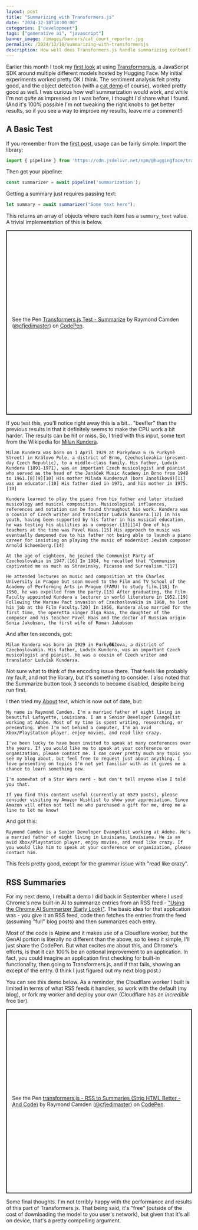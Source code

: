 ```yaml
---
layout: post
title: "Summarizing with Transformers.js"
date: "2024-12-18T18:00:00"
categories: ["development"]
tags: ["generative ai", "javascript"]
banner_image: /images/banners/cat_court_reporter.jpg
permalink: /2024/12/18/summarizing-with-transformersjs
description: How well does Transformers.js handle summarizing content?
---
```


Earlier this month I took my [first look](https://www.raymondcamden.com/2024/12/03/using-transformersjs-for-ai-in-the-browser) at using [Transformers.js](https://huggingface.co/docs/transformers.js/en/index), a JavaScript SDK around multiple different models hosted by Hugging Face. My initial experiments worked pretty OK I think. The sentiment analysis felt pretty good, and the object detection (with a [cat demo](https://www.raymondcamden.com/2024/12/03/using-transformersjs-for-ai-in-the-browser#object-detection-in-images-(for-cats%2C-of-course)) of course), worked pretty good as well. I was curious how well summarization would work, and while I'm not *quite* as impressed as I was before, I thought I'd share what I found. (And it's 100% possible I'm not tweaking the right knobs to get better results, so if you see a way to improve my results, leave me a comment!)

## A Basic Test

If you remember from the [first post](https://www.raymondcamden.com/2024/12/03/using-transformersjs-for-ai-in-the-browser), usage can be fairly simple. Import the library:

```js
import { pipeline } from 'https://cdn.jsdelivr.net/npm/@huggingface/transformers@3.0.2';
```

Then get your pipeline:

```js
const summarizer = await pipeline('summarization');
```

Getting a summary just requires passing text:

```js
let summary = await summarizer("Some text here");
```

This returns an array of objects where each item has a `summary_text` value. A trivial implementation of this is below.

<p class="codepen" data-height="500" data-theme-id="dark" data-default-tab="result" data-slug-hash="PwYZJJe" data-pen-title="Transformers.js Test - Summarize" data-editable="true" data-user="cfjedimaster" style="height: 500px; box-sizing: border-box; display: flex; align-items: center; justify-content: center; border: 2px solid; margin: 1em 0; padding: 1em;">
  <span>See the Pen <a href="https://codepen.io/cfjedimaster/pen/PwYZJJe">
  Transformers.js Test - Summarize</a> by Raymond Camden (<a href="https://codepen.io/cfjedimaster">@cfjedimaster</a>)
  on <a href="https://codepen.io">CodePen</a>.</span>
</p>
<script async src="https://cpwebassets.codepen.io/assets/embed/ei.js"></script>

If you test this, you'll notice right away this is a bit... "beefier" than the previous results in that it definitely seems to make the CPU work a bit harder. The results can be hit or miss. So, I tried with this input, some text from the Wikipedia for [Milan Kundera](https://en.wikipedia.org/wiki/Milan_Kundera).

```
Milan Kundera was born on 1 April 1929 at Purkyňova 6 (6 Purkyně Street) in Královo Pole, a district of Brno, Czechoslovakia (present-day Czech Republic), to a middle-class family. His father, Ludvík Kundera (1891–1971), was an important Czech musicologist and pianist who served as the head of the Janáček Music Academy in Brno from 1948 to 1961.[8][9][10] His mother Milada Kunderová (born Janošíková)[11] was an educator.[10] His father died in 1971, and his mother in 1975.[10]

Kundera learned to play the piano from his father and later studied musicology and musical composition. Musicological influences, references and notation can be found throughout his work. Kundera was a cousin of Czech writer and translator Ludvík Kundera.[12] In his youth, having been supported by his father in his musical education, he was testing his abilities as a composer.[13][14] One of his teachers at the time was Pavel Haas.[15] His approach to music was eventually dampened due to his father not being able to launch a piano career for insisting on playing the music of modernist Jewish composer Arnold Schoenberg.[14]

At the age of eighteen, he joined the Communist Party of Czechoslovakia in 1947.[16] In 1984, he recalled that "Communism captivated me as much as Stravinsky, Picasso and Surrealism."[17]

He attended lectures on music and composition at the Charles University in Prague but soon moved to the Film and TV School of the Academy of Performing Arts in Prague (FAMU) to study film.[18] In 1950, he was expelled from the party.[13] After graduating, the Film Faculty appointed Kundera a lecturer in world literature in 1952.[19] Following the Warsaw Pact invasion of Czechoslovakia in 1968, he lost his job at the Film Faculty.[20] In 1956, Kundera also married for the first time, the operetta singer Olga Haas, the daughter of the composer and his teacher Pavel Haas and the doctor of Russian origin Sonia Jakobson, the first wife of Roman Jakobson
```

And after ten seconds, got:

```
Milan Kundera was born in 1929 in Purky��žova, a district of Czechoslovakia. His father, Ludvík Kundero, was an important Czech musicologist and pianist. He was a cousin of Czech writer and translator Ludvísk Kundersa.
```

Not sure what to think of the encoding issue there. That feels like probably my fault, and not the library, but it's something to consider. I also noted that the Summarize button took 3 seconds to become disabled, despite being run first. 

I then tried my [About](/about) text, which is now out of date, but:

```
My name is Raymond Camden. I'm a married father of eight living in beautiful Lafayette, Louisiana. I am a Senior Developer Evangelist working at Adobe. Most of my time is spent writing, researching, or presenting. When I'm not behind a computer, I'm an avid Xbox/Playstation player, enjoy movies, and read like crazy.

I've been lucky to have been invited to speak at many conferences over the years. If you would like me to speak at your conference or organization, please contact me. I can cover pretty much any topic you see my blog about, but feel free to request just about anything. I love presenting on topics I'm not yet familiar with as it gives me a chance to learn something new.

I'm somewhat of a Star Wars nerd - but don't tell anyone else I told you that.

If you find this content useful (currently at 6579 posts), please consider visiting my Amazon Wishlist to show your appreciation. Since Amazon will often not tell me who purchased a gift for me, drop me a line to let me know!
```

And got this:

```
Raymond Camden is a Senior Developer Evangelist working at Adobe. He's a married father of eight living in Louisiana, Louisiana. He is an avid Xbox/Playstation player, enjoy movies, and read like crazy. If you would like him to speak at your conference or organization, please contact him.
```

This feels pretty good, except for the grammar issue with "read like crazy". 

## RSS Summaries

For my next demo, I rebuilt a demo I did back in September where I used Chrome's new built-in AI to summarize entries from an RSS feed - ["Using the Chrome AI Summarizer (Early Look)"](https://www.raymondcamden.com/2024/09/10/using-the-chrome-ai-summarizer-early-look). The basic idea for that application was - you give it an RSS feed, code then fetches the entries from the feed (assuming "full" blog posts) and then summarizes each entry. 

Most of the code is Alpine and it makes use of a Cloudflare worker, but the GenAI portion is literally no different than the above, so to keep it simple, I'll just share the CodePen. But what excites me about this, and Chrome's efforts, is that it can 100% be an optional improvement to an application. In fact, you could imagine an application first checking for built-in functionality, then going to Transformers.js, and if that fails, showing an except of the entry. (I think I just figured out my next blog post.) 

You can see this demo below. As a reminder, the Cloudflare worker I built is limited in terms of what RSS feeds it handles, so work with the default (my blog), or fork my worker and deploy your own (Cloudflare has an *incredible* free tier). 

<p class="codepen" data-height="500" data-theme-id="dark" data-default-tab="result" data-slug-hash="wBwgVmR" data-pen-title="transformers.js - RSS to Summaries (Strip HTML Better - And Code)" data-editable="true" data-user="cfjedimaster" style="height: 500px; box-sizing: border-box; display: flex; align-items: center; justify-content: center; border: 2px solid; margin: 1em 0; padding: 1em;">
  <span>See the Pen <a href="https://codepen.io/cfjedimaster/pen/wBwgVmR">
  transformers.js - RSS to Summaries (Strip HTML Better - And Code)</a> by Raymond Camden (<a href="https://codepen.io/cfjedimaster">@cfjedimaster</a>)
  on <a href="https://codepen.io">CodePen</a>.</span>
</p>
<script async src="https://cpwebassets.codepen.io/assets/embed/ei.js"></script>

Some final thoughts. I'm not terribly happy with the performance and results of this part of Transformers.js. That being said, it's "free" (outside of the cost of downloading the model to you user's network), but given that it's all on device, that's a pretty compelling argument.